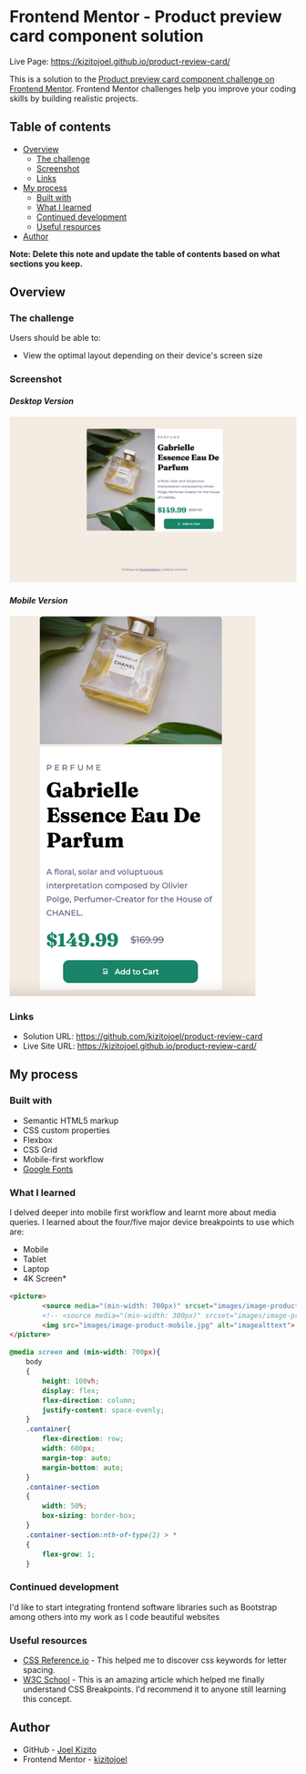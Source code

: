 # Frontend Mentor - Product preview card component solution

Live Page: https://kizitojoel.github.io/product-review-card/

This is a solution to the [Product preview card component challenge on Frontend Mentor](https://www.frontendmentor.io/challenges/product-preview-card-component-GO7UmttRfa). Frontend Mentor challenges help you improve your coding skills by building realistic projects. 

## Table of contents

- [Overview](#overview)
  - [The challenge](#the-challenge)
  - [Screenshot](#screenshot)
  - [Links](#links)
- [My process](#my-process)
  - [Built with](#built-with)
  - [What I learned](#what-i-learned)
  - [Continued development](#continued-development)
  - [Useful resources](#useful-resources)
- [Author](#author)

**Note: Delete this note and update the table of contents based on what sections you keep.**

## Overview

### The challenge

Users should be able to:

- View the optimal layout depending on their device's screen size

### Screenshot
#### _Desktop Version_

![](./product-screenshot.jpg)

#### _Mobile Version_

![](./product-screenshot-mobile.jpg)

### Links

- Solution URL: https://github.com/kizitojoel/product-review-card
- Live Site URL: https://kizitojoel.github.io/product-review-card/

## My process

### Built with

- Semantic HTML5 markup
- CSS custom properties
- Flexbox
- CSS Grid
- Mobile-first workflow
- [Google Fonts](https://fonts.google.com/)



### What I learned

I delved deeper into mobile first workflow and learnt more about media queries. I learned about the four/five major device breakpoints to use which are:
- Mobile
- Tablet
- Laptop
- 4K Screen*

```html
<picture>
        <source media="(min-width: 700px)" srcset="images/image-product-desktop.jpg">
        <!-- <source media="(min-width: 300px)" srcset="images/image-product-mobile.jpg"> -->
        <img src="images/image-product-mobile.jpg" alt="imagealttext">
</picture>
```
```css
@media screen and (min-width: 700px){
    body
    {
        height: 100vh;
        display: flex;
        flex-direction: column;
        justify-content: space-evenly;
    }
    .container{
        flex-direction: row;
        width: 600px;
        margin-top: auto;
        margin-bottom: auto;
    }
    .container-section
    {
        width: 50%;
        box-sizing: border-box;
    }
    .container-section:nth-of-type(2) > *
    {
        flex-grow: 1;
    }
```

### Continued development

I'd like to start integrating frontend software libraries such as Bootstrap among others into my work as I code beautiful websites

### Useful resources

- [CSS Reference.io](https://cssreference.io/property/letter-spacing/) - This helped me to discover css keywords for letter spacing.
- [W3C School](https://www.w3schools.com/css/css_rwd_mediaqueries.asp) - This is an amazing article which helped me finally understand CSS Breakpoints. I'd recommend it to anyone still learning this concept.

## Author

- GitHub - [Joel Kizito](https://github.com/kizitojoel)
- Frontend Mentor - [kizitojoel](https://www.frontendmentor.io/profile/kizitojoel)
